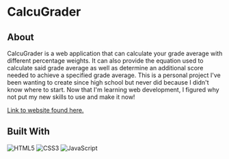 <h1>CalcuGrader</h1>
 
<h2>About</h2>

CalcuGrader is a web application that can calculate your grade average with different percentage weights. It can also provide the equation used to calculate said grade average as well as determine an additional score needed to achieve a specified grade average. This is a personal project I've been wanting to create since high school but never did because I didn't know where to start. Now that I'm learning web development, I figured why not put my new skills to use and make it now!

<a href="https://jclanting.github.io/grade-calculator/" target="_blank">Link to website found here.</a>

<h2>Built With</h2>


<img src="https://img.shields.io/badge/html5-%23E34F26.svg?style=for-the-badge&amp;logo=html5&amp;logoColor=white" alt="HTML5">
<img src="https://img.shields.io/badge/css3-%231572B6.svg?style=for-the-badge&amp;logo=css3&amp;logoColor=white" alt="CSS3">
<img src="https://img.shields.io/badge/javascript-%23323330.svg?style=for-the-badge&amp;logo=javascript&amp;logoColor=%23F7DF1E" alt="JavaScript">

